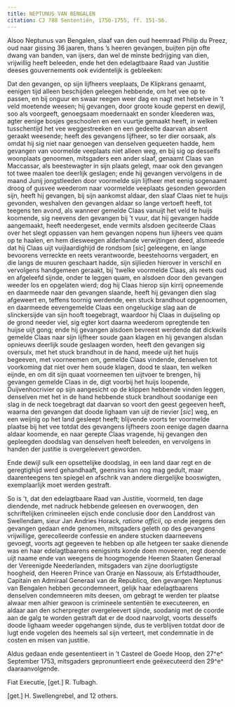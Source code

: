 ```yaml
---
title: NEPTUNUS VAN BENGALEN
citation: CJ 788 Sententiën, 1750-1755, ff. 151-56.
---
```


Alsoo Neptunus van Bengalen, slaaf van den oud heemraad Philip du Preez, oud naar gissing 36 jaaren, thans ’s heeren gevangen, buijten pijn ofte dwang van banden, van ijsers, dan wel de minste bedrijging van dien, vrijwillig heeft beleeden, ende het den edelagtbaare Raad van Justitie deeses gouvernements ook evidentelijk is gebleeken:

Dat den gevangen, op sijn lijfheers veeplaats, De Klipkrans genaamt, eenigen tijd alleen beschijden geleegen hebbende, om het vee op te passen, en bij onguur en swaar reegen weer dag en nagt met hetselve in ’t veld moetende weesen; hij gevangen, door groote koude geperst en dewijl, soo als voorgeeft, genoegsaam moedernaakt en sonder kleederen was, agter eenige bosjes geschoolen en een vuurtje gemaakt heeft, in welken tusschentijd het vee weggestreeken en een gedeelte daarvan absent geraakt weesende; heeft des gevangens lijfheer, so ter dier oorsaak, als omdat hij sig niet naar genoegen van denselven gequeeten hadde, hem gevangen van voormelde veeplaats niet alleen weg, en bij sig op desselfs woonplaats genoomen, mitsgaders een ander slaaf, genaamt Claas van Maccassar, als beestewagter in sijn plaats gelegt, maar ook den gevangen tot twee maalen toe deerlijk geslagen; ende hij gevangen vervolgens in de maand Junij jongstleeden door voormelde sijn lijfheer met eenig sogenaamt droog of gusvee weederom naar voormelde veeplaats gesonden geworden sijn, heeft hij gevangen, bij sijn aankomst aldaar, den slaaf Claas niet te huijs gevonden, weshalven den gevangen aldaar so lange vertoeft heeft, tot teegens ten avond, als wanneer gemelde Claas vanuijt het veld te huijs koomende, sig neevens den gevangen bij ’t vuur, dat hij gevangen hadde aangemaakt, heeft needergeset, ende vermits alsdoen geciteerde Claas over het slegt oppassen van hem gevangen nopens hun lijheers vee quam op te haalen, en hem diesweegen alderhande verwijtingen deed, alsmeede dat hij Claas uijt vuijlaardighijd de rondsom \[*sic*\] geleegene, en lange bevoorens verreckte en reets verantwoorde, beestehoorns vergadert, en die langs de muuren geschaart hadde, sijn sijlieden hierover in verschil en vervolgens handgemeen geraakt, bij ’twelke voormelde Claas, als reets oud en afgeleefd sijnde, onder te leggen quam, en alsdoen door den gevangen weeder los en opgelaten wierd; dog hij Claas hierop sijn kirrij opneemende en daarmeede naar den gevangen slaande, heeft hij gevangen dien slag afgeweert en, teffens toornig werdende, een stuck brandhout opgenoomen, en daarmeede eevengemelde Claas een ongeluckige slag aan de slinckersijde van sijn hooft toegebragt, waardoor hij Claas in duijseling op de grond needer viel, sig egter kort daarna weederom opregtende ten huijse uijt gong; ende hij gevangen alsdoen bevreest werdende dat dickwils gemelde Claas naar sijn lijfheer soude gaan klagen en hij gevangen alsdan opnieuws deerlijk soude geslaagen worden, heeft den gevangen sig oversulx, met het stuck brandhout in de hand, meede uijt het huijs begeeven, met voorneemen om, gemelde Claas vindende, denselven tot voorkoming dat niet over hem soude klagen, dood te slaan, ten welken eijnde, en om dit sijn quaat voorneemen ten uijtvoer te brengen, hij gevangen gemelde Claas in de, digt voorbij het huijs loopende, Duijvenhocrivier op sijn aangesicht op de klippen hebbende vinden leggen, denselven met het in de hand hebbende stuck brandhout soodanige een slag in de neck toegebragt dat daarvan so voort den geest gegeeven heeft, waarna den gevangen dat doode lighaam van uijt de rievier \[*sic*\] weg, en een weijnig op het land gesleept heeft; blijvende voorts ter voormelde plaatse bij het vee totdat des gevangens lijfheers zoon eenige dagen daarna aldaar koomende, en naar gerepte Claas vragende, hij gevangen den gepleegden doodslag van denselven heeft beleeden, en vervolgens in handen der justitie is overgeleevert geworden.

Ende dewijl sulk een opsettelijke doodslag, in een land daar regt en de geregtighijd werd gehandhaaft, geensins kan nog mag gedult, maar daarenteegens ten spiegel en afschrik van andere diergelijke booswigten, exemplaarlijk moet werden gestraft.

So is ’t, dat den edelagtbaare Raad van Justitie, voormeld, ten dage diendende, met nadruck hebbende geleesen en overwoogen, den schriftelijken crimineelen eijsch ende conclusie door den Landdrost van Swellendam, sieur Jan Andries Horack, *ratione officii*, op ende jeegens den gevangen gedaan ende genomen, mitsgaders geleth op des gevangens vrijwillige, gerecolleerde confessie en andere stucken daarneevens gevoegt, voorts agt gegeeven te hebben op alle hetgeen ter saake dienende was en haar edelagtbaarens eenigsints konde doen moveeren, regt doende uijt naame ende van weegens de hoogmogende Heeren Staaten Generaal der Vereenigde Neederlanden, mitsgaders van zijne doorlugtigste hoogheid, den Heeren Prince van Oranje en Nassouw, als Erfstadthouder, Capitain en Admiraal Generaal van de Republicq, den gevangen Neptunus van Bengalen hebben gecondemneert, gelijk haar edelagtbaarens denselven condemneeren mits deesen, om gebragt te werden ter plaatse alwaar men alhier gewoon is crimineele sententiën te executeeren, en aldaar aan den scherpregter overgeleevert sijnde, soodanig met de coorde aan de galg te worden gestraft dat er de dood naarvolgt, voorts desselfs doode lighaam weeder opgehangen sijnde, dus te verblijven totdat door de lugt ende vogelen des heemels sal sijn verteert, met condemnatie in de costen en misen van justitie.

Aldus gedaan ende gesententieert in ’t Casteel de Goede Hoop, den 27^e^ September 1753, mitsgaders gepronuntieert ende geëxecuteerd den 29^e^ daaraanvolgende.

Fiat Executie, \[get.\] R. Tulbagh.

\[get.\] H. Swellengrebel, and 12 others.
